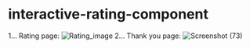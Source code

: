 # interactive-rating-component

1... Rating page:
![Rating_image](https://user-images.githubusercontent.com/75789074/198683634-f17c4daf-2b2e-4f9f-bfda-dd1ee01595b0.png)
2... Thank you page:
![Screenshot (73)](https://user-images.githubusercontent.com/75789074/198683784-0f350edb-783c-4cb7-bec0-1aa81e22e8e0.png)
